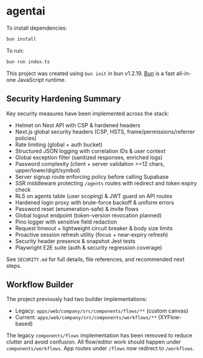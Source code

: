 # agentai

To install dependencies:

```bash
bun install
```

To run:

```bash
bun run index.ts
```

This project was created using `bun init` in bun v1.2.19. [Bun](https://bun.com) is a fast all-in-one JavaScript runtime.

## Security Hardening Summary

Key security measures have been implemented across the stack:

- Helmet on Nest API with CSP & hardened headers
- Next.js global security headers (CSP, HSTS, frame/permissions/referrer policies)
- Rate limiting (global + auth bucket)
- Structured JSON logging with correlation IDs & user context
- Global exception filter (sanitized responses, enriched logs)
- Password complexity (client + server validation >=12 chars, upper/lower/digit/symbol)
- Server signup route enforcing policy before calling Supabase
- SSR middleware protecting `/agents` routes with redirect and token expiry check
- RLS on agents table (user scoping) & JWT guard on API routes
- Hardened login proxy with brute-force backoff & uniform errors
- Password reset (enumeration-safe) & invite flows
- Global logout endpoint (token-version revocation planned)
- Pino logger with sensitive field redaction
- Request timeout + lightweight circuit breaker & body size limits
- Proactive session refresh utility (focus + near-expiry refresh)
- Security header presence & snapshot Jest tests
- Playwright E2E suite (auth & security regression coverage)

See `SECURITY.md` for full details, file references, and recommended next steps.

## Workflow Builder

The project previously had two builder implementations:

- Legacy: `apps/web/company/src/components/flows/**` (custom canvas)
- Current: `apps/web/company/src/components/workflows/**` (XYFlow-based)

The legacy `components/flows` implementation has been removed to reduce clutter and avoid confusion. All flow/editor work should happen under `components/workflows`. App routes under `/flows` now redirect to `/workflows`.
